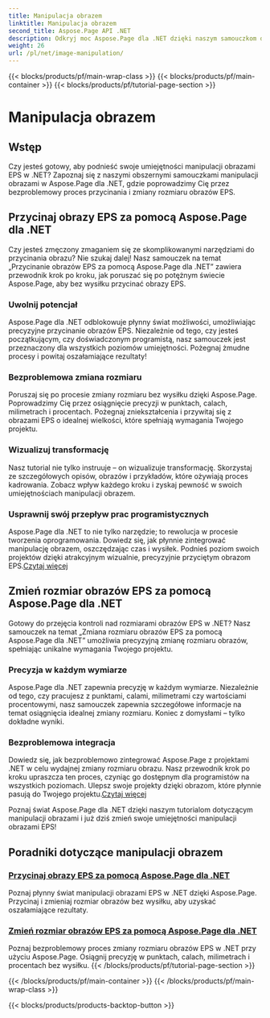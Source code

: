 ```yaml
---
title: Manipulacja obrazem
linktitle: Manipulacja obrazem
second_title: Aspose.Page API .NET
description: Odkryj moc Aspose.Page dla .NET dzięki naszym samouczkom dotyczącym manipulacji obrazem. Bez wysiłku przycinaj i zmieniaj rozmiar obrazów EPS, aby uzyskać oszałamiające i precyzyjne rezultaty.
weight: 26
url: /pl/net/image-manipulation/
---
```


{{< blocks/products/pf/main-wrap-class >}}
{{< blocks/products/pf/main-container >}}
{{< blocks/products/pf/tutorial-page-section >}}

# Manipulacja obrazem

## Wstęp

Czy jesteś gotowy, aby podnieść swoje umiejętności manipulacji obrazami EPS w .NET? Zapoznaj się z naszymi obszernymi samouczkami manipulacji obrazami w Aspose.Page dla .NET, gdzie poprowadzimy Cię przez bezproblemowy proces przycinania i zmiany rozmiaru obrazów EPS.

## Przycinaj obrazy EPS za pomocą Aspose.Page dla .NET
Czy jesteś zmęczony zmaganiem się ze skomplikowanymi narzędziami do przycinania obrazu? Nie szukaj dalej! Nasz samouczek na temat „Przycinanie obrazów EPS za pomocą Aspose.Page dla .NET” zawiera przewodnik krok po kroku, jak poruszać się po potężnym świecie Aspose.Page, aby bez wysiłku przycinać obrazy EPS.

### Uwolnij potencjał
Aspose.Page dla .NET odblokowuje płynny świat możliwości, umożliwiając precyzyjne przycinanie obrazów EPS. Niezależnie od tego, czy jesteś początkującym, czy doświadczonym programistą, nasz samouczek jest przeznaczony dla wszystkich poziomów umiejętności. Pożegnaj żmudne procesy i powitaj oszałamiające rezultaty!

### Bezproblemowa zmiana rozmiaru
Poruszaj się po procesie zmiany rozmiaru bez wysiłku dzięki Aspose.Page. Poprowadzimy Cię przez osiągnięcie precyzji w punktach, calach, milimetrach i procentach. Pożegnaj zniekształcenia i przywitaj się z obrazami EPS o idealnej wielkości, które spełniają wymagania Twojego projektu.

### Wizualizuj transformację
Nasz tutorial nie tylko instruuje – on wizualizuje transformację. Skorzystaj ze szczegółowych opisów, obrazów i przykładów, które ożywiają proces kadrowania. Zobacz wpływ każdego kroku i zyskaj pewność w swoich umiejętnościach manipulacji obrazem.

### Usprawnij swój przepływ prac programistycznych
 Aspose.Page dla .NET to nie tylko narzędzie; to rewolucja w procesie tworzenia oprogramowania. Dowiedz się, jak płynnie zintegrować manipulację obrazem, oszczędzając czas i wysiłek. Podnieś poziom swoich projektów dzięki atrakcyjnym wizualnie, precyzyjnie przyciętym obrazom EPS.[Czytaj więcej](./crop-eps-images/)

## Zmień rozmiar obrazów EPS za pomocą Aspose.Page dla .NET
Gotowy do przejęcia kontroli nad rozmiarami obrazów EPS w .NET? Nasz samouczek na temat „Zmiana rozmiaru obrazów EPS za pomocą Aspose.Page dla .NET” umożliwia precyzyjną zmianę rozmiaru obrazów, spełniając unikalne wymagania Twojego projektu.

### Precyzja w każdym wymiarze
Aspose.Page dla .NET zapewnia precyzję w każdym wymiarze. Niezależnie od tego, czy pracujesz z punktami, calami, milimetrami czy wartościami procentowymi, nasz samouczek zapewnia szczegółowe informacje na temat osiągnięcia idealnej zmiany rozmiaru. Koniec z domysłami – tylko dokładne wyniki.

### Bezproblemowa integracja
 Dowiedz się, jak bezproblemowo zintegrować Aspose.Page z projektami .NET w celu wydajnej zmiany rozmiaru obrazu. Nasz przewodnik krok po kroku upraszcza ten proces, czyniąc go dostępnym dla programistów na wszystkich poziomach. Ulepsz swoje projekty dzięki obrazom, które płynnie pasują do Twojego projektu.[Czytaj więcej](./resize-eps-images/)

Poznaj świat Aspose.Page dla .NET dzięki naszym tutorialom dotyczącym manipulacji obrazami i już dziś zmień swoje umiejętności manipulacji obrazami EPS!
## Poradniki dotyczące manipulacji obrazem
### [Przycinaj obrazy EPS za pomocą Aspose.Page dla .NET](./crop-eps-images/)
Poznaj płynny świat manipulacji obrazami EPS w .NET dzięki Aspose.Page. Przycinaj i zmieniaj rozmiar obrazów bez wysiłku, aby uzyskać oszałamiające rezultaty.
### [Zmień rozmiar obrazów EPS za pomocą Aspose.Page dla .NET](./resize-eps-images/)
Poznaj bezproblemowy proces zmiany rozmiaru obrazów EPS w .NET przy użyciu Aspose.Page. Osiągnij precyzję w punktach, calach, milimetrach i procentach bez wysiłku.
{{< /blocks/products/pf/tutorial-page-section >}}

{{< /blocks/products/pf/main-container >}}
{{< /blocks/products/pf/main-wrap-class >}}

{{< blocks/products/products-backtop-button >}}
